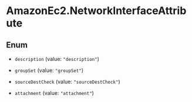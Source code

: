 # AmazonEc2.NetworkInterfaceAttribute

## Enum


* `description` (value: `"description"`)

* `groupSet` (value: `"groupSet"`)

* `sourceDestCheck` (value: `"sourceDestCheck"`)

* `attachment` (value: `"attachment"`)


